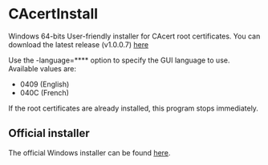 # CAcertInstall
Windows 64-bits User-friendly installer for CAcert root certificates. You can download the latest release (v1.0.0.7) [here](https://github.com/dlebansais/CAcertInstall/releases)

Use the -language=**** option to specify the GUI language to use. Available values are:
* 0409 (English)
* 040C (French)

If the root certificates are already installed, this program stops immediately.

## Official installer

The official Windows installer can be found [here](https://www.cacert.org/index.php?id=3).


